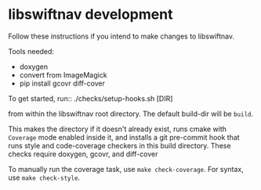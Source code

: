 libswiftnav development
=======================

Follow these instructions if you intend to make changes to libswiftnav.

Tools needed:
 * doxygen
 * convert from ImageMagick
 * pip install gcovr diff-cover

To get started, run::
  ./checks/setup-hooks.sh [DIR]

from within the libswiftnav root directory. The default build-dir will be `build`.

This makes the directory if it doesn't already exist, runs cmake with `Coverage` mode enabled
inside it, and installs a git pre-commit hook that runs style and code-coverage checkers
in this build directory. These checks require doxygen, gcovr, and diff-cover

To manually run the coverage task, use `make check-coverage`. For syntax, use `make check-style`.
